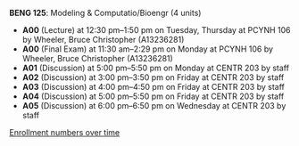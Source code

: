 **BENG 125**: Modeling & Computatio/Bioengr (4 units)

- **A00** (Lecture) at 12:30 pm–1:50 pm on Tuesday, Thursday at PCYNH 106 by Wheeler, Bruce Christopher (A13236281)
- **A00** (Final Exam) at 11:30 am–2:29 pm on Monday at PCYNH 106 by Wheeler, Bruce Christopher (A13236281)
- **A01** (Discussion) at 5:00 pm–5:50 pm on Monday at CENTR 203 by staff
- **A02** (Discussion) at 3:00 pm–3:50 pm on Friday at CENTR 203 by staff
- **A03** (Discussion) at 4:00 pm–4:50 pm on Friday at CENTR 203 by staff
- **A04** (Discussion) at 5:00 pm–5:50 pm on Friday at CENTR 203 by staff
- **A05** (Discussion) at 6:00 pm–6:50 pm on Wednesday at CENTR 203 by staff

[Enrollment numbers over time](./BENG125.tsv)
